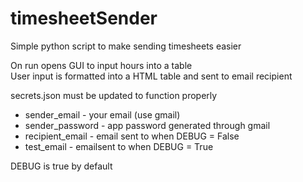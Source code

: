 # timesheetSender
  
Simple python script to make sending timesheets easier  
  
On run opens GUI to input hours into a table  
User input is formatted into a HTML table and sent to email recipient  
  
secrets.json must be updated to function properly  
  - sender_email - your email (use gmail)  
  - sender_password - app password generated through gmail  
  - recipient_email - email sent to when DEBUG = False  
  - test_email - emailsent to when DEBUG = True

DEBUG is true by default
